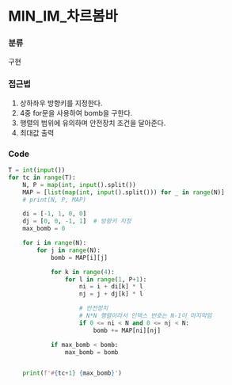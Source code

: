 # MIN_IM_차르봄바


### 분류
구현


### 접근법
1. 상하좌우 방향키를 지정한다.
2. 4중 for문을 사용하여 bomb을 구한다.
3. 행렬의 범위에 유의하며 안전장치 조건을 달아준다.
4. 최대값 출력

### Code
```python
T = int(input())
for tc in range(T):
    N, P = map(int, input().split())
    MAP = [list(map(int, input().split())) for _ in range(N)]
    # print(N, P, MAP)

    di = [-1, 1, 0, 0]
    dj = [0, 0, -1, 1]  # 방향키 지정
    max_bomb = 0

    for i in range(N):
        for j in range(N):
            bomb = MAP[i][j]

            for k in range(4):
                for l in range(1, P+1):
                    ni = i + di[k] * l
                    nj = j + dj[k] * l

                    # 안전장치
                    # N*N 행렬이라서 인덱스 번호는 N-1이 마지막임
                    if 0 <= ni < N and 0 <= nj < N:
                        bomb += MAP[ni][nj]

            if max_bomb < bomb:
                max_bomb = bomb


    print(f'#{tc+1} {max_bomb}')
```